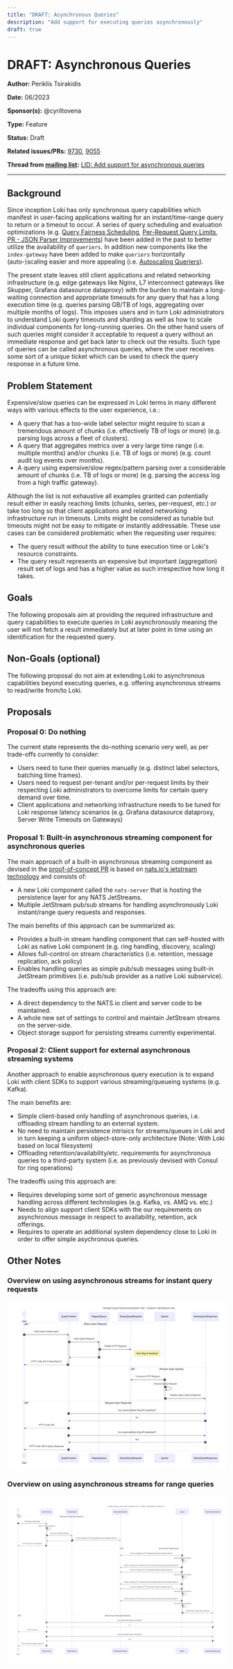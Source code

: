 ```yaml
---
title: "DRAFT: Asynchronous Queries"
description: "Add support for executing queries asynchronously"
draft: true
---
```


# DRAFT: Asynchronous Queries

**Author:** Periklis Tsirakidis

**Date:** 06/2023

**Sponsor(s):** @cyriltovena

**Type:** Feature

**Status:** Draft

**Related issues/PRs:** [9730](https://github.com/grafana/loki/pull/9730), [9055](https://github.com/grafana/loki/pull/9055)

**Thread from [mailing list](https://groups.google.com/forum/#!forum/lokiproject):** [LID: Add support for asynchronous queries](https://groups.google.com/g/loki-team/c/r-1dkFPIdyU/m/9D1nxrYjAAAJ)

---

## Background

Since inception Loki has only synchronous query capabilities which manifest in user-facing applications waiting for an instant/time-range query to return or a timeout to occur. A series of query scheduling and evaluation optimizations (e.g. [Query Fairness Scheduling](./0003-QueryFairnessInScheduler.md), [Per-Request Query Limits](https://github.com/grafana/loki/pull/8727), [PR - JSON Parser Improvements](https://github.com/grafana/loki/pull/7723)) have been added in the past to better utilize the availability of `queriers`. In addition new components like the `index-gateway` have been added to make `queriers` horizontally (auto-)scaling easier and more appealing (i.e. [Autoscaling Queriers](../../operations/autoscaling_queries.md)).

The present state leaves still client applications and related networking infrastructure (e.g. edge gateways like Nginx, L7 interconnect gateways like Skupper, Grafana datasource dataproxy) with the burden to maintain a long-waiting connection and appropriate timeouts for any query that has a long execution time (e.g. queries parsing GB/TB of logs, aggregating over multiple months of logs). This imposes users and in turn Loki administrators to understand Loki query timeouts and sharding as well as how to scale individual components for long-running queries. On the other hand users of such queries might consider it acceptable to request a query without an immediate response and get back later to check out the results. Such type of queries can be called asynchronous queries, where the user receives some sort of a unique ticket which can be used to check the query response in a future time.

## Problem Statement

Expensive/slow queries can be expressed in Loki terms in many different ways with various effects to the user experience, i.e.:

* A query that has a too-wide label selector might require to scan a tremendous amount of chunks (i.e. effectively TB of logs or more) (e.g. parsing logs across a fleet of clusters).
* A query that aggregates metrics over a very large time range (i.e. multiple months) and/or chunks (i.e. TB of logs or more) (e.g. count audit log events over months).
* A query using expensive/slow regex/pattern parsing over a considerable amount of chunks (i.e. TB of logs or more) (e.g. parsing the access log from a high traffic gateway).

Although the list is not exhaustive all examples granted can potentially result either in easily reaching limits (chunks, series, per-request, etc.) or take too long so that client applications and related networking infrastructure run in timeouts. Limits might be considered as tunable but timeouts might not be easy to mitigate or instantly addressable. These use cases can be considered problematic when the requesting user requires:

* The query result without the ability to tune execution time or Loki's resource constraints.
* The query result represents an expensive but important (aggregation) result set of logs and has a higher value as such irrespective how long it takes.

## Goals

The following proposals aim at providing the required infrastructure and query capabilities to execute queries in Loki asynchronously meaning the user will not fetch a result immediately but at later point in time using an identification for the requested query.

## Non-Goals (optional)

The following proposal do not aim at extending Loki to asynchronous capabilities beyond executing queries, e.g. offering asynchronous streams to read/write from/to Loki.

## Proposals

### Proposal 0: Do nothing

The current state represents the do-nothing scenario very well, as per trade-offs currently to consider:

* Users need to tune their queries manually (e.g. distinct label selectors, batching time frames).
* Users need to request per-tenant and/or per-request limits by their respecting Loki administrators to overcome limits for certain query demand over time.
* Client applications and networking infrastructure needs to be tuned for Loki response latency scenarios (e.g. Grafana datasource dataproxy, Server Write Timeouts on Gateways)

### Proposal 1: Built-in asynchronous streaming component for asynchronous queries

The main approach of a built-in asynchronous streaming component as devised in the [proof-of-concept PR](https://github.com/grafana/loki/pull/9730) is based on [nats.io's jetstream technology](https://nats.io/) and consists of:

- A new Loki component called the `nats-server` that is hosting the persistence layer for any NATS JetStreams.
- Multiple JetStream pub/sub streams for handling asynchronously Loki instant/range query requests and responses.

The main benefits of this approach can be summarized as:

- Provides a built-in stream handling component that can self-hosted with Loki as native Loki component (e.g. ring handling, discovery, scaling)
- Allows full-control on stream characteristics (i.e. retention, message replication, ack policy)
- Enables handling queries as simple pub/sub messages using built-in JetStream primitives (i.e. pub/sub provider as a native Loki subservice).

The tradeoffs using this approach are:

- A direct dependency to the NATS.io client and server code to be maintained.
- A whole new set of settings to control and maintain JetStream streams on the server-side.
- Object storage support for persisting streams currently experimental.

### Proposal 2: Client support for external asynchronous streaming systems

Another approach to enable asynchronous query execution is to expand Loki with client SDKs to support various streaming/queueing systems (e.g. Kafka).

The main benefits are:

- Simple client-based only handling of asynchronous queries, i.e. offloading stream handling to an external system.
- No need to maintain persistence intrisics for streams/queues in Loki and in turn keeping a uniform object-store-only architecture (Note: With Loki based on local filesystem)
- Offloading retention/availability/etc. requirements for asynchronous queries to a third-party system (i.e. as previously devised with Consul for ring operations)

The tradeoffs using this approach are:

- Requires developing some sort of generic asynchronous message handling across different technologies (e.g. Kafka, vs. AMQ vs. etc.)
- Needs to align support client SDKs with the our requirements on asynchronous message in respect to availability, retention, ack offerings.
- Requires to operate an additional system dependency close to Loki in order to offer simple asychronous queries.

## Other Notes

### Overview on using asynchronous streams for instant query requests

![Instant Queries Sequence Diagram](./asynchronous-queries-instant-query-seqdiagram.png)

### Overview on using asynchronous streams for range queries

![Range Queries Sequence Diagram](./asynchronous-queries-range-query-seqdiagram.png)
